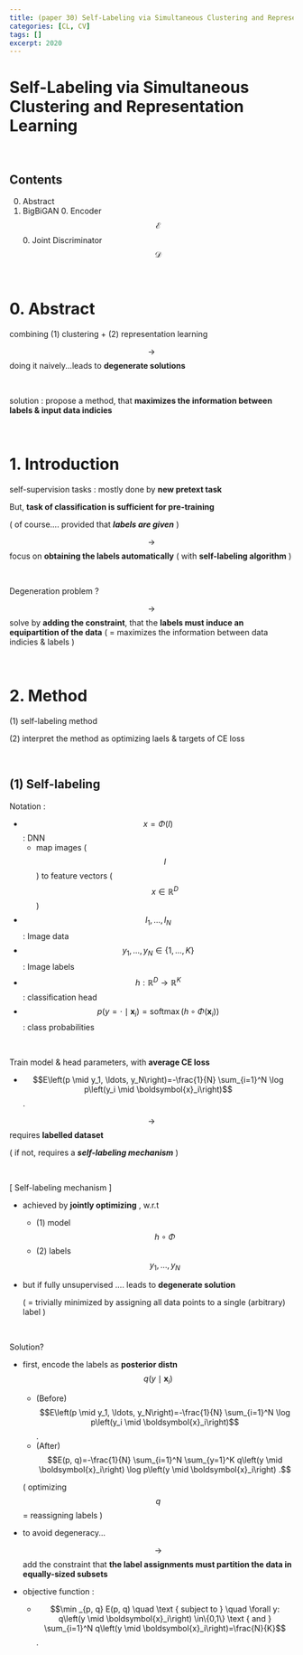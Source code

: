 ```yaml
---
title: (paper 30) Self-Labeling via Simultaneous Clustering and Representation Learning
categories: [CL, CV]
tags: []
excerpt: 2020
---
```


<script src="https://cdn.mathjax.org/mathjax/latest/MathJax.js?config=TeX-AMS-MML_HTMLorMML" type="text/javascript"></script>

# Self-Labeling via Simultaneous Clustering and Representation Learning

<br>

## Contents

0. Abstract
0. BigBiGAN
   0. Encoder $$\mathcal{E}$$
   0. Joint Discriminator $$\mathcal{D}$$ 


<br>

# 0. Abstract

combining (1) clustering + (2) representation learning

$$\rightarrow$$ doing it naively...leads to **degenerate solutions**

<br>

solution : propose a method, that **maximizes the information between labels & input data indicies**

<br>

# 1. Introduction

self-supervision tasks : mostly done by **new pretext task**

But, **task of classification is sufficient for pre-training**

( of course.... provided that ***labels are given*** )

$$\rightarrow$$ focus on **obtaining the labels automatically** ( with **self-labeling algorithm** )

<br>

Degeneration problem ?

$$\rightarrow$$ solve by **adding the constraint**, that the **labels must induce an equipartition of the data** ( = maximizes the information between data indicies & labels )

<br>

# 2. Method

(1) self-labeling method

(2) interpret the method as optimizing laels & targets of CE loss

<br>

## (1) Self-labeling

Notation :

- $$x=\Phi(I)$$ : DNN
  - map images ($$I$$) to feature vectors ($$x \in \mathbb{R}^D$$ )
- $$I_1, \ldots, I_N$$ : Image data
- $$y_1, \ldots, y_N \in\{1, \ldots, K\}$$ : Image labels
- $$h: \mathbb{R}^D \rightarrow \mathbb{R}^K$$ : classification head
- $$p\left(y=\cdot \mid \boldsymbol{x}_i\right)=\operatorname{softmax}\left(h \circ \Phi\left(\boldsymbol{x}_i\right)\right)$$ : class probabilities 

<br>

Train model & head parameters, with **average CE loss**

- $$E\left(p \mid y_1, \ldots, y_N\right)=-\frac{1}{N} \sum_{i=1}^N \log p\left(y_i \mid \boldsymbol{x}_i\right)$$.

$$\rightarrow$$ requires **labelled dataset**

( if not, requires a ***self-labeling mechanism*** )

<br>

[ Self-labeling mechanism ]

- achieved by **jointly optimizing** , w.r.t

  - (1) model $$h \circ \Phi$$
  - (2) labels $$y_1, \ldots, y_N$$

- but if fully unsupervised .... leads to **degenerate solution**

  ( = trivially minimized by assigning all data points to a single (arbitrary) label )

<br>

Solution?

- first, encode the labels as **posterior distn** $$q\left(y \mid \boldsymbol{x}_i\right)$$

  - (Before) $$E\left(p \mid y_1, \ldots, y_N\right)=-\frac{1}{N} \sum_{i=1}^N \log p\left(y_i \mid \boldsymbol{x}_i\right)$$.
  - (After) $$E(p, q)=-\frac{1}{N} \sum_{i=1}^N \sum_{y=1}^K q\left(y \mid \boldsymbol{x}_i\right) \log p\left(y \mid \boldsymbol{x}_i\right) .$$

  ( optimizing $$q$$ = reassigning labels )

- to avoid degeneracy...

  $$\rightarrow$$ add the constraint that **the label assignments must partition the data in equally-sized subsets**

- objective function :

  - $$\min _{p, q} E(p, q) \quad \text { subject to } \quad \forall y: q\left(y \mid \boldsymbol{x}_i\right) \in\{0,1\} \text { and } \sum_{i=1}^N q\left(y \mid \boldsymbol{x}_i\right)=\frac{N}{K}$$.

  